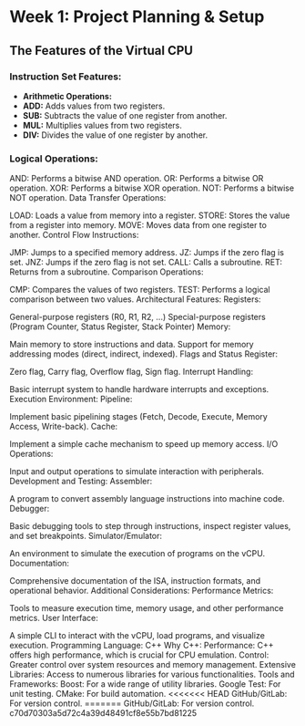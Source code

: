 # Week 1: Project Planning & Setup

## The Features of the Virtual CPU

### Instruction Set Features:
- **Arithmetic Operations:**
 - **ADD:** Adds values from two registers.
 - **SUB:** Subtracts the value of one register from another.
 - **MUL:** Multiplies values from two registers.
 - **DIV:** Divides the value of one register by another.
  
### Logical Operations:

AND: Performs a bitwise AND operation.
OR: Performs a bitwise OR operation.
XOR: Performs a bitwise XOR operation.
NOT: Performs a bitwise NOT operation.
Data Transfer Operations:

LOAD: Loads a value from memory into a register.
STORE: Stores the value from a register into memory.
MOVE: Moves data from one register to another.
Control Flow Instructions:

JMP: Jumps to a specified memory address.
JZ: Jumps if the zero flag is set.
JNZ: Jumps if the zero flag is not set.
CALL: Calls a subroutine.
RET: Returns from a subroutine.
Comparison Operations:

CMP: Compares the values of two registers.
TEST: Performs a logical comparison between two values.
Architectural Features:
Registers:

General-purpose registers (R0, R1, R2, ...)
Special-purpose registers (Program Counter, Status Register, Stack Pointer)
Memory:

Main memory to store instructions and data.
Support for memory addressing modes (direct, indirect, indexed).
Flags and Status Register:

Zero flag, Carry flag, Overflow flag, Sign flag.
Interrupt Handling:

Basic interrupt system to handle hardware interrupts and exceptions.
Execution Environment:
Pipeline:

Implement basic pipelining stages (Fetch, Decode, Execute, Memory Access, Write-back).
Cache:

Implement a simple cache mechanism to speed up memory access.
I/O Operations:

Input and output operations to simulate interaction with peripherals.
Development and Testing:
Assembler:

A program to convert assembly language instructions into machine code.
Debugger:

Basic debugging tools to step through instructions, inspect register values, and set breakpoints.
Simulator/Emulator:

An environment to simulate the execution of programs on the vCPU.
Documentation:

Comprehensive documentation of the ISA, instruction formats, and operational behavior.
Additional Considerations:
Performance Metrics:

Tools to measure execution time, memory usage, and other performance metrics.
User Interface:

A simple CLI to interact with the vCPU, load programs, and visualize execution.
Programming Language: C++
Why C++:
Performance: C++ offers high performance, which is crucial for CPU emulation.
Control: Greater control over system resources and memory management.
Extensive Libraries: Access to numerous libraries for various functionalities.
Tools and Frameworks:
Boost: For a wide range of utility libraries.
Google Test: For unit testing.
CMake: For build automation. <<<<<<< HEAD
GitHub/GitLab: For version control. =======
GitHub/GitLab: For version control.
c70d70303a5d72c4a39d48491cf8e55b7bd81225

